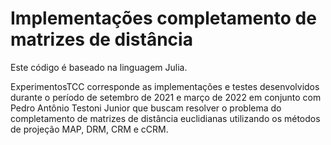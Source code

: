 # Implementações completamento de matrizes de distância

Este código é baseado na linguagem Julia.

ExperimentosTCC corresponde as implementações e testes desenvolvidos durante o período de setembro de 2021 e março de 2022 em conjunto com Pedro Antônio Testoni Junior que buscam resolver o problema do completamento de matrizes de distância euclidianas utilizando os métodos de projeção MAP, DRM, CRM e cCRM.

